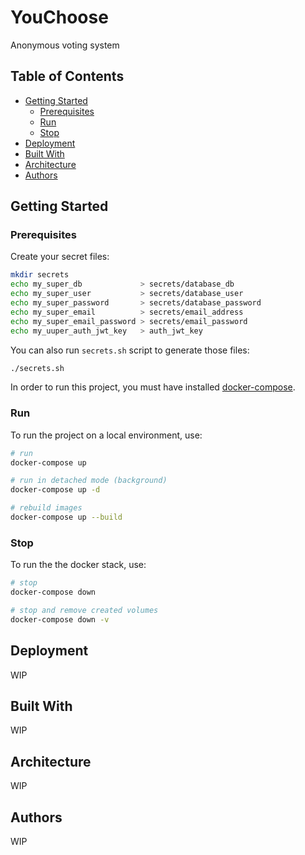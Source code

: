 # YouChoose
Anonymous voting system

## Table of Contents
  - [Getting Started](#getting-started)
    - [Prerequisites](#prerequisites)
    - [Run](#run)
    - [Stop](#stop)
  - [Deployment](#deployment)
  - [Built With](#built-with)
  - [Architecture](#architecture)
  - [Authors](#authors)

## Getting Started

### Prerequisites

Create your secret files:

```bash
mkdir secrets
echo my_super_db             > secrets/database_db
echo my_super_user           > secrets/database_user
echo my_super_password       > secrets/database_password
echo my_super_email          > secrets/email_address
echo my_super_email_password > secrets/email_password
echo my_uuper_auth_jwt_key   > auth_jwt_key
```

You can also run ```secrets.sh``` script to generate those files:

```bash
./secrets.sh
```

In order to run this project, you must have installed [docker-compose](https://docs.docker.com/compose/install/).

### Run

To run the project on a local environment, use:
```bash
# run
docker-compose up

# run in detached mode (background)
docker-compose up -d

# rebuild images
docker-compose up --build
```

### Stop

To run the the docker stack, use:
```bash
# stop
docker-compose down

# stop and remove created volumes
docker-compose down -v
```


## Deployment

WIP

## Built With

WIP

## Architecture

WIP

## Authors

WIP
